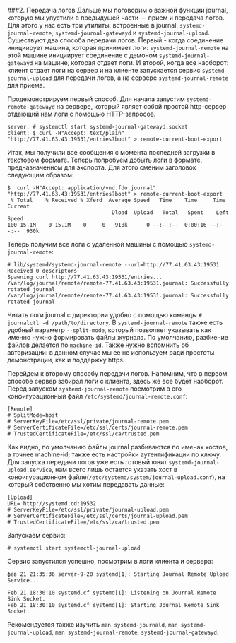 ###2. Передача логов
Дальше мы поговорим о важной функции journal, которую мы упустили в предыдущей части — прием и передача логов. Для этого у нас есть три утилиты, встроенные в journal: `systemd-journal-remote`, `systemd-journal-gatewayd` и `systemd-journal-upload`.
Cуществуют два способа передачи логов. Первый - когда соединение инициирует машина, которая принимает логи: `systemd-journal-remote` на этой машине инициирует соединение с демоном `systemd-journal-gatewayd` на машине, которая отдает логи. И второй, когда все наоборот: клиент отдает логи на сервер и на клиенте запускается сервис `systemd-journal-upload` для передачи логов, а на сервере `systemd-journal-remote` для приема.

Продемонстрируем первый способ. Для начала запустим `systemd-remote-gatewayd` на сервере, который являет собой простой http-сервер отдающий нам логи с помощью HTTP-запросов.
```
server: # systemctl start systemd-journal-gatewayd.socket
client: $ curl -H"Accept: text/plain" "http://77.41.63.43:19531/entries?boot" > remote-current-boot-export
```

Итак, мы получили все сообщения с момента последней загрузки в текстовом формате. Теперь попробуем добыть логи в формате, предназначенном для экспорта. Для этого сменим заголовок следующим образом:
```
$  curl -H"Accept: application/vnd.fdo.journal" "http://77.41.63.43:19531/entries?boot" > remote-current-boot-export
 % Total    % Received % Xferd  Average Speed   Time    Time     Time  Current
                                 Dload  Upload   Total   Spent    Left  Speed
100 15.1M    0 15.1M    0     0   918k      0 --:--:--  0:00:16 --:--:--  930k
```

Теперь получим все логи с удаленной машины с помощью `systemd-journal-remote`:
```
# lib/systemd/systemd-journal-remote --url=http://77.41.63.43:19531
Received 0 descriptors
Spawning curl http://77.41.63.43:19531/entries...
/var/log/journal/remote/remote-77.41.63.43:19531.journal: Successfully rotated journal
/var/log/journal/remote/remote-77.41.63.43:19531.journal: Successfully rotated journal
```
Читать логи journal с директории удобно с помощью команды `# journalctl -d /path/to/directory`. В `systemd-journal-remote` также есть удобный параметр
`--split-mode`, который  позволяет указывать как именно нужно формировать файлы журнала. По умолчанию, разбиение файлов делается по `machine-id`.
Также нужно вспомнить об авторизации: в данном случае мы ее не используем ради простоты демонстрации, как и поддержку https.

Перейдем к второму способу передачи логов. Напомним, что в первом способе сервер забирал логи с клиента, здесь же все будет наоборот.
Перед запуском `systemd-journal-remote` посмотрим в его конфигурационный файл `/etc/systemd/journal-remote.conf`:
```
[Remote]
# SplitMode=host
# ServerKeyFile=/etc/ssl/private/journal-remote.pem
# ServerCertificateFile=/etc/ssl/certs/journal-remote.pem
# TrustedCertificateFile=/etc/ssl/ca/trusted.pem
```
Как видно, по умолчанию файлы journal разбиваются по именах хостов, а точнее machine-id; также есть настройки аутентификации по ключу.
Для запуска передачи логов уже есть готовый юнит `systemd-journal-upload.service`, нам всего лишь остается указать хост в конфигурационном файле(`/etc/systemd/system/journal-upload.conf`), на который собственно мы хотим передавать данные:
```
[Upload]
URL= http://systemd.cd:19532
# ServerKeyFile=/etc/ssl/private/journal-upload.pem
# ServerCertificateFile=/etc/ssl/certs/journal-upload.pem
# TrustedCertificateFile=/etc/ssl/ca/trusted.pem
```
Запускаем сервис:
```
# systemctl start systemctl-journal-upload
```

Cервис запустился успешно, посмотрим в логи клиента и сервера:
```
фев 21 21:35:36 server-9-20 systemd[1]: Starting Journal Remote Upload Service...
```
```
Feb 21 18:30:10 systemd.cf systemd[1]: Listening on Journal Remote Sink Socket.
Feb 21 18:30:10 systemd.cf systemd[1]: Starting Journal Remote Sink Socket.
```

Рекомендуется также изучить `man systemd-journald`, `man systemd-journal-upload`, `man systemd-journal-remote`, `systemd-journal-gatewayd`.

